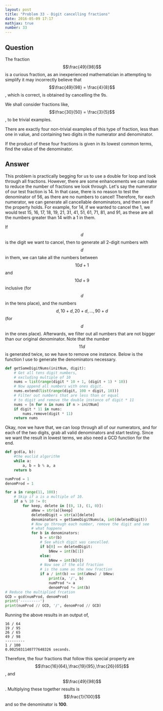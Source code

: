 ```yaml
---
layout: post
title: "Problem 33 - Digit cancelling fractions"
date: 2016-05-09 17:17
mathjax: true
number: 33
---
```


## Question

The fraction $$\frac{49}{98}$$ is a curious fraction, as an inexperienced mathematician in attempting to simplify it may incorrectly believe that $$\frac{49}{98} = \frac{4}{8}$$, which is correct, is obtained by cancelling the 9s.

We shall consider fractions like, $$\frac{30}{50} = \frac{3}{5}$$, to be trivial examples.

There are exactly four non-trivial examples of this type of fraction, less than one in value, and containing two digits in the numerator and denominator.

If the product of these four fractions is given in its lowest common terms, find the value of the denominator.

## Answer

This problem is practically begging for us to use a double for loop and look through all fractions. However, there are some enhancements we can make to reduce the number of fractions we look through. Let's say the numerator of our test fraction is 14. In that case, there is no reason to test the denominator of 56, as there are no numbers to cancel! Therefore, for each numerator, we can generate all cancellable denominators, and then see if the property holds. For example, for 14, if we wanted to cancel the 1, we would test 15, 16, 17, 18, 19, 21, 31, 41, 51, 61, 71, 81, and 91, as these are all the numbers greater than 14 with a 1 in them.

If $$d$$ is the digit we want to cancel, then to generate all 2-digit numbers with $$d$$ in them, we can take all the numbers between $$10d+1$$ and $$10d+9$$ inclusive (for $$d$$ in the tens place), and the numbers $$d, 10+d,20+d,\dots,90+d$$ (for $$d$$ in the ones place). Afterwards, we filter out all numbers that are not bigger than our original denominator. Note that the number $$11d$$ is generated twice, so we have to remove one instance. Below is the function I use to generate the denominators necessary.

```python
def getSameDigitNums(initNum, digit):
    # Get all tens digit numbers,
    # excluding multiple of 10
    nums = list(range(digit * 10 + 1, (digit + 1) * 10))
    # Now append all numbers with ones digit.
    nums.extend(list(range(digit, 100 + digit, 10)))
    # Filter out numbers that are less than or equal
    # to digit and remove the double instance of digit * 11
    nums = [n for n in nums if n > initNum]
    if digit * 11 in nums:
        nums.remove(digit * 11)
    return nums
```

Okay, now we have that, we can loop through all of our numerators, and for each of the two digits, grab all valid denominators and start testing. Since we want the result in lowest terms, we also need a GCD function for the end.

```python
def gcd(a, b):
    #the euclid algorithm
    while a:
        a, b = b % a, a
    return b

numProd = 1
denomProd = 1

for a in range(11, 100):
    # Skip if a is a multiple of 10.
    if a % 10 != 0:
        for keep, delete in [(0, 1), (1, 0)]:
            aNew = str(a)[keep]
            deletedDigit = str(a)[delete]
            denominators = getSameDigitNums(a, int(deletedDigit))
            # Now go through each number, remove the digit and see
            # what happens
            for b in denominators:
                b = str(b)
                # See which digit was cancelled.
                if b[0] == deletedDigit:
                    bNew = int(b[1])
                else:
                    bNew = int(b[0])
                # Now see if the old fraction
                # is the same as the new fraction
                if a / int(b) == int(aNew) / bNew:
                    print(a, '/', b)
                    numProd *= a
                    denomProd *= int(b)
# Reduce the multiplied frcation
GCD = gcd(numProd, denomProd)
print('---------')
print(numProd // GCD, '/', denomProd // GCD)
```

Running the above results in an output of,

```
16 / 64
19 / 95
26 / 65
49 / 98
---------
1 / 100
0.0025031140777648326 seconds.
```

Therefore, the four fractions that follow this special property are $$\frac{16}{64},\frac{19}{95},\frac{26}{65}$$, and $$\frac{49}{98}$$. Multiplying these together  results is $$\frac{1}{100}$$ and so the denominator is **100**.